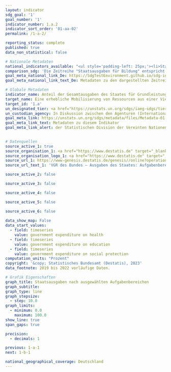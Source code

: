 ```yaml
---
layout: indicator    
sdg_goal: '1'    
goal_number: '1'    
indicator_number: 1.a.2    
indicator_sort_order: '01-aa-02'    
permalink: /1-a-2/    

reporting_status: complete    
published: true    
data_non_statistical: false    

# Nationale Metadaten    
national_indicators_available: "<ul style='padding-left: 25px;'><li>Staatsausgaben für Gesundheit</li> <li> Staatsausgaben für Bildung</li> <li> Staatsausgaben für soziale Sicherung</li></ul>"    
comparison_sdg: 'Die Zeitreihe "Staatsausgaben für Bildung" entspricht den globalen Metadaten. Für die Zeitreihen "Staatsausgaben für Gesundheit" und "Staatsausgaben für soziale Sicherung" stehen noch keine globalen Metadaten zur Verfügung.'    
goal_meta_national_link_De: https://SdgTestEnvironment.github.io/sdg-indicators/public/MetaDe/1.a.2.pdf
goal_meta_national_link_text_De: Metadaten zu den dargestellten Zeitreihen    

# Globale Metadaten    
indicator_name: Anteil der Gesamtausgaben des Staates für Grundleistungen (Bildung, Gesundheit und soziale Sicherung)    
target_name: Eine erhebliche Mobilisierung von Ressourcen aus einer Vielzahl von Quellen gewährleisten, einschließlich durch verbesserte Entwicklungszusammenarbeit, um den Entwicklungsländern und insbesondere den am wenigsten entwickelten Ländern ausreichende und berechenbare Mittel für die Umsetzung von Programmen und Politiken zur Beendigung der Armut in all ihren Dimensionen bereitzustellen    
target_id: '1.a'    
un_designated_tier: <a href="https://unstats.un.org/sdgs/iaeg-sdgs/tier-classification/" title="Klicken Sie hier um weitere Informationen zur UN-Tier-Klassifikation zu erhalten." target="_blank" onclick="return confirm_alert('der Statisischen Devision der Vereinten Nationen','De')>Tier I/II</a>    
un_custodian_agency: In Diskussion zwischen den Agenturen (Internationale Arbeitsorganisation (ILO)<br>UNESCO-Institut für Statistik (UNESCO-UIS)<br>Weltgesundheitsorganisation (WHO))    
goal_meta_link: https://unstats.un.org/sdgs/metadata/files/Metadata-01-0a-02.pdf    
goal_meta_link_text: Metadaten zu diesem Indikator    
goal_meta_link_alert: der Statistischen Division der Vereinten Nationen    
    

# Datenquellen
source_active_1: true
source_organisation_1: <a href="https://www.destatis.de" target="_blank"> Statistisches Bundesamt (Destatis) </a>
source_organisation_logo_1: <a href="https://www.destatis.de" target="_blank"><img src="https://g205sdgs.github.io/sdg-indicators/public/OrgImgDe/destatis.png" alt="Logo destatis" style="height:60px; width:148px"/></a>
source_url_1: https://www-genesis.destatis.de/genesis//online?operation=table&code=81000-0138&bypass=true&language=de
source_url_text_1: 'VGR des Bundes – Ausgaben des Staates: Aufgabenbereiche des Staates (COFOG) – GENESIS online 81000-0138'

source_active_2: false

source_active_3: false

source_active_4: false

source_active_5: false

source_active_6: false
    
data_show_map: False    
data_start_values: 
  - field: timeseries
    value: government expenditure on health
  - field: timeseries
    value: government expenditure on education
  - field: timeseries
    value: government expenditure on social protection    
computation_units: "Prozent"    
copyright: '&copy; Statistisches Bundesamt (Destatis), 2023'    
data_footnote: 2019 bis 2022 vorläufige Daten.    

# Grafik Eigenschaften    
graph_title: Staatsausgaben nach ausgewählten Aufgabenbereichen
graph_subtitle:     
graph_type: line
graph_stepsize: 
  - step: 10.0    
graph_limits:
  - minimum: 0.0
    maximum: 100.0
show_line: true
span_gaps: true

precision:
  - decimals: 1    

previous: 1-a-1    
next: 1-b-1    

national_geographical_coverage: Deutschland    
---
```


<span></span>